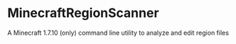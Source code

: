 # MinecraftRegionScanner
A Minecraft 1.7.10 (only) command line utility to analyze and edit region files
